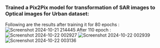 ### Trained  a Pix2Pix model for transformation of SAR images to Optical images for Urban dataset:
Following are the results after training it for 80 epochs :
![Screenshot 2024-10-21 214445](https://github.com/user-attachments/assets/2cdf5b3e-7366-40a2-a374-f431642a2649)
After 110 epoch :
![Screenshot 2024-10-22 002927](https://github.com/user-attachments/assets/580f69ab-115c-4eeb-aa04-f4bd40441406)
![Screenshot 2024-10-22 002939](https://github.com/user-attachments/assets/b7ec39e5-2352-49dc-bb1b-f8db5350dbe0)
![Screenshot 2024-10-22 003136](https://github.com/user-attachments/assets/7275e36f-cb9a-488d-b7f5-bc1fb62979d2)


